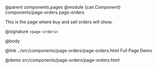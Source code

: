 @parent components.pages
@module {can.Component} components/page-orders page-orders

This is the page where buy and sell orders will show.

@signature `<page-orders>`

@body

@link ../src/components/page-orders/page-orders.html Full Page Demo

@demo src/components/page-orders/page-orders.html


